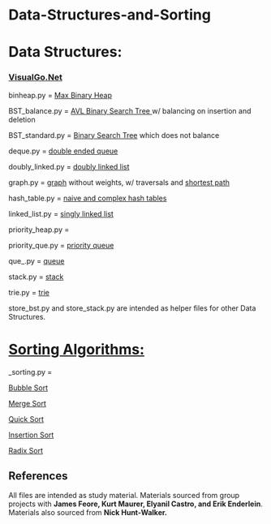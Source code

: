 # Data-Structures-and-Sorting

<h1>Data Structures:</h1>

<a href="https://visualgo.net/en"> <h3>VisualGo.Net</h3> </a>

binheap.py = <a href="https://en.wikipedia.org/wiki/Binary_heap">Max Binary Heap</a>

BST_balance.py = <a href="https://en.wikipedia.org/wiki/AVL_tree">AVL Binary Search Tree </a> w/ balancing on insertion and deletion

BST_standard.py = <a href="https://en.wikipedia.org/wiki/Binary_search_tree">Binary Search Tree</a> which does not balance

deque.py = <a href="https://en.wikipedia.org/wiki/Double-ended_queue">double ended queue</a>

doubly_linked.py = <a href="https://en.wikipedia.org/wiki/Doubly_linked_list">doubly linked list</a>

graph.py = <a href="https://en.wikipedia.org/wiki/Graph_(abstract_data_type)">graph</a> without weights, w/ traversals and <a href="https://en.wikipedia.org/wiki/Shortest_path_problem">shortest path</a>

hash_table.py = <a href="https://en.wikipedia.org/wiki/Hash_table">naive and complex hash tables</a>

linked_list.py = <a href="https://en.wikipedia.org/wiki/Linked_list">singly linked list</a>

priority_heap.py = 

priority_que.py = <a href="https://en.wikipedia.org/wiki/Priority_queue"> priority queue </a>

que_.py = <a href="https://en.wikipedia.org/wiki/Queue_(abstract_data_type)">queue</a>

stack.py = <a href="https://en.wikipedia.org/wiki/Stack_(abstract_data_type)">stack</a>

trie.py = <a href="https://en.wikipedia.org/wiki/Trie">trie</a>

store_bst.py and store_stack.py are intended as helper files for other Data Structures.

<a href="https://visualgo.net/en/sorting"><h1>Sorting Algorithms:</h1></a>

_sorting.py = 

<a href="https://en.wikipedia.org/wiki/Bubble_sort">Bubble Sort</a>

<a href="https://en.wikipedia.org/wiki/Merge_sort">Merge Sort</a>

<a href="https://en.wikipedia.org/wiki/Quicksort">Quick Sort</a>

<a href="https://en.wikipedia.org/wiki/Insertion_sort">Insertion Sort</a>

<a href="https://en.wikipedia.org/wiki/Radix_sort">Radix Sort</a>


<h2>References</h2>

All files are intended as study material. Materials sourced from group projects with <strong>James Feore, Kurt Maurer, Elyanil Castro, and Erik Enderlein</strong>. Materials also sourced from <strong>Nick Hunt-Walker.</strong>
